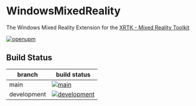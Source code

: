 # WindowsMixedReality

The Windows Mixed Reality Extension for the [XRTK - Mixed Reality Toolkit](https://github.com/XRTK/XRTK-Core)

[![openupm](https://img.shields.io/npm/v/com.xrtk.wmr?label=openupm&registry_uri=https://package.openupm.com)](https://openupm.com/packages/com.xrtk.wmr/)

## Build Status

| branch | build status |
| --- | --- |
| main | [![main](https://github.com/XRTK/com.xrtk.wmr/actions/workflows/build.yml/badge.svg?branch=main)](https://github.com/XRTK/com.xrtk.wmr/actions/workflows/build.yml) |
| development | [![development](https://github.com/XRTK/com.xrtk.wmr/actions/workflows/build.yml/badge.svg?branch=development)](https://github.com/XRTK/com.xrtk.wmr/actions/workflows/build.yml) |
